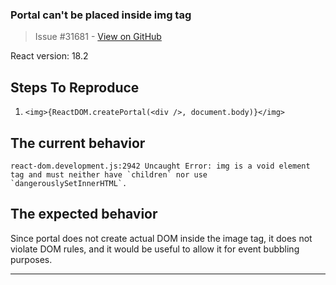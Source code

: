 ### Portal can't be placed inside img tag

> Issue #31681 - [View on GitHub](https://github.com/facebook/react/issues/31681)

React version: 18.2

## Steps To Reproduce

1. `<img>{ReactDOM.createPortal(<div />, document.body)}</img>`

## The current behavior

    react-dom.development.js:2942 Uncaught Error: img is a void element tag and must neither have `children` nor use `dangerouslySetInnerHTML`.

## The expected behavior

Since portal does not create actual DOM inside the image tag, it does not violate DOM rules, and it would be useful to allow it for event bubbling purposes.

---

